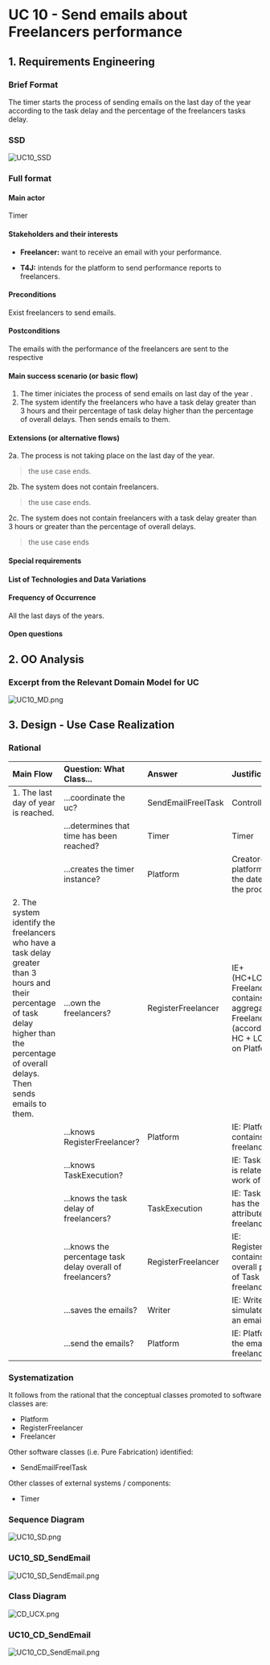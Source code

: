 # UC 10 - Send emails about Freelancers performance

## 1. Requirements Engineering

### Brief Format

The timer starts the process of sending emails on the last day of the year according to the task delay and the percentage of the freelancers tasks delay.


### SSD

![UC10_SSD](UC10_SSD.png)


### Full format

#### Main actor

Timer

#### Stakeholders and their interests

* **Freelancer:** want to receive an email with your performance.

* **T4J:** intends for the platform to send performance reports to freelancers.


#### Preconditions

Exist freelancers to send emails.

#### Postconditions

The emails with the performance of the freelancers are sent to the respective

#### Main success scenario (or basic flow)

1. The timer iniciates the process of send emails on last day of the year .
2. The system identify the freelancers who have a task delay greater than 3 hours and their percentage of task delay higher than the percentage of overall delays. Then sends emails to them.
 
#### Extensions (or alternative flows)

2a. The process is not taking place on the last day of the year.
> the use case ends.

2b. The system does not contain freelancers.
> the use case ends.

2c. The system does not contain freelancers with a task delay greater than 3 hours or greater than the percentage of overall delays.
> the use case ends
 
 
#### Special requirements

####  List of Technologies and Data Variations

#### Frequency of Occurrence

All the last days of the years.

#### Open questions


## 2. OO Analysis

### Excerpt from the Relevant Domain Model for UC

![UC10_MD.png](UC10_MD.png)

## 3. Design - Use Case Realization

### Rational

| Main Flow  | Question: What Class...  | Answer  | Justification  |
|:--------------  |:---------------------- |:----------|:---------------------------- |
|1. The last day of year is reached.|...coordinate the uc?    |   SendEmailFreelTask      |    Controller   |
|       | ...determines that time has been reached? |     Timer       |   Timer        |
|       | ...creates the timer instance? |   Platform  | Creator+IE: The platform knows the date to start the process                
|2. The system identify the freelancers who have a task delay greater than 3 hours and their percentage of task delay higher than the percentage of overall delays. Then sends emails to them. |  ...own the freelancers?	|  RegisterFreelancer | IE+(HC+LC):Register Freelancer contains / aggregates Freelancers (according to the HC + LC standard, on Platform)|
|       | ...knows RegisterFreelancer? |     Platform      |   IE: Platform contains freelancers       |
|       | ...knows TaskExecution? |         |   IE: TaskExecution is related to the work of Freelancer      |
|       | ...knows the task delay of freelancers?|     TaskExecution       |   IE: Task Execution has the Task Delay attribute for a freelancer|
|       | ...knows the percentage task delay overall of freelancers?|     RegisterFreelancer       |   IE: RegisterFreelancer contains the overall percentage of Task delay of freelancers |
|       | ...saves the emails?|    Writer      |   IE: Writer simulates sending an email by saving|
|       | ...send the emails?|     Platform      |   IE: Platform sends the emails to the freelancers|







### Systematization ##

It follows from the rational that the conceptual classes promoted to software classes are:

 * Platform
 * RegisterFreelancer
 * Freelancer

Other software classes (i.e. Pure Fabrication) identified:  

 * SendEmailFreelTask

Other classes of external systems / components:

 * Timer


###	Sequence Diagram

![UC10_SD.png](UC10_SD.png)

###	UC10_SD_SendEmail 

![UC10_SD_SendEmail.png](UC10_SD_SendEmail.png)


###	Class Diagram

![CD_UCX.png](CD_UCX.png)

###	UC10_CD_SendEmail

![UC10_CD_SendEmail.png](UC10_CD_SendEmail.png)
